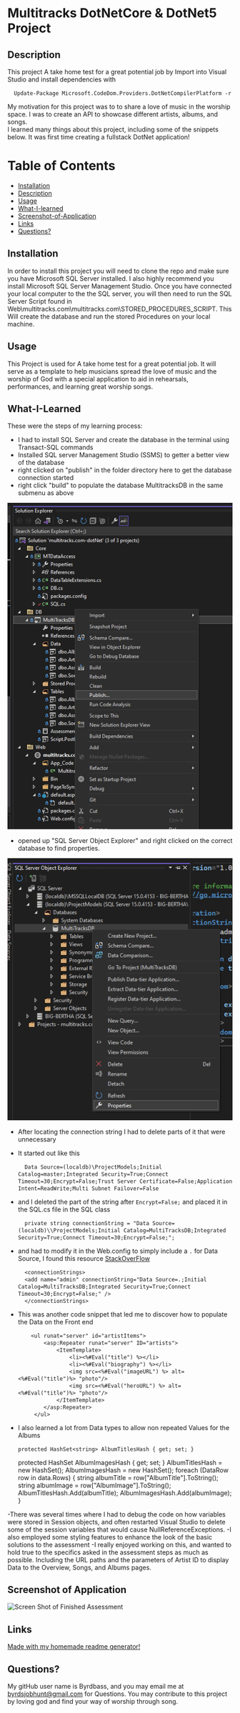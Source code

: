 # Multitracks DotNetCore & DotNet5 Project

## Description
This project A take home test for a great potential job by Import into Visual Studio and install dependencies with 

      Update-Package Microsoft.CodeDom.Providers.DotNetCompilerPlatform -r

My motivation for this project was to to share a love of music in the worship space.
I was to create an API to showcase different artists, albums, and songs.  
I learned many things about this project, including some of the snippets below.  It was first time creating a fullstack DotNet application!

# Table of Contents
- [Installation](#Installation)
- [Description](#Description)
- [Usage](#Usage)
- [What-I-learned](#What-I-Learned)
- [Screenshot-of-Application](#Screenshot-of-Application)
- [Links](#Links)
- [Questions?](#Questions?)

## Installation
In order to install this project you will need to clone the repo and make sure you have Microsoft SQL Server installed.  I also highly recommend you install Microsoft SQL Server Management Studio.  Once you have connected your local computer to the the SQL server, you will then need to run the SQL Server Script found in Web\multitracks.com\multitracks.com\STORED_PROCEDURES_SCRIPT.
This Will create the database and run the stored Procedures on your local machine.

## Usage
This Project is used for A take home test for a great potential job. It will serve as a template to help musicians spread the love of music and the worship of God with a special application to aid in rehearsals, performances, and learning great worship songs.

## What-I-Learned
These were the steps of my learning process:
- I had to install SQL Server and create the database in the terminal using Transact-SQL commands
- Installed SQL server Management Studio (SSMS) to getter a better view of the database
- right clicked on "publish" in the folder directory here to get the database connection started
- right click "build" to populate the database MultitracksDB in the same submenu as above

![how to publish DB](./ScreenshotPublishDB.png)

- opened up "SQL Server Object Explorer" and right clicked on the correct database to find properties.

![how to open up database properties](./ScreenshotSQLserverObjEx.png)

- After locating the connection string I had to delete parts of it that were unnecessary
- It started out like this

        Data Source=(localdb)\ProjectModels;Initial Catalog=master;Integrated Security=True;Connect Timeout=30;Encrypt=False;Trust Server Certificate=False;Application Intent=ReadWrite;Multi Subnet Failover=False

- and I deleted the part of the string after `Encrypt=False;` and placed it in the SQL.cs file in the SQL class

        private string connectionString = "Data Source=(localdb)\\ProjectModels;Initial Catalog=MultiTracksDB;Integrated Security=True;Connect Timeout=30;Encrypt=False;";

- and had to modify it in the Web.config to simply include a `.` for Data Source, I found this resource [StackOverFlow](https://stackoverflow.com/questions/46663151/changing-connection-strings-in-web-config-to-access-local-database-instead-of-on)

        <connectionStrings>
        <add name="admin" connectionString="Data Source=.;Initial Catalog=MultiTracksDB;Integrated Security=True;Connect Timeout=30;Encrypt=False;" />
        </connectionStrings>

- This was another code snippet that led me to discover how to populate the Data on the Front end

  		  <ul runat="server" id="artistItems">
              <asp:Repeater runat="server" ID="artists">
                  <ItemTemplate>
                      <li><%#Eval("title") %></li>
					  <li><%#Eval("biography") %></li>
                      <img src=<%#Eval("imageURL") %> alt=<%#Eval("title")%> "photo"/>
					  <img src=<%#Eval("heroURL") %> alt=<%#Eval("title")%> "photo"/>
                  </ItemTemplate>
              </asp:Repeater>
           </ul>

- I also learned a lot from Data types to allow non repeated Values for the Albums
           
      protected HashSet<string> AlbumTitlesHash { get; set; }
    protected HashSet<string> AlbumImagesHash { get; set; }
                AlbumTitlesHash = new HashSet<string>();
            AlbumImagesHash = new HashSet<string>();
                        foreach (DataRow row in data.Rows)
            {
                string albumTitle = row["AlbumTitle"].ToString();
                string albumImage = row["AlbumImage"].ToString();
                AlbumTitlesHash.Add(albumTitle);
                AlbumImagesHash.Add(albumImage);
                            }

-There was several times where I had to debug the code on how variables were stored in Session objects, and often restarted Visual Studio to delete some of the session variables that would cause NullReferenceExceptions.
-I also employed some styling features to enhance the look of the basic solutions to the assessment
-I really enjoyed working on this, and wanted to hold true to the specifics asked in the assessment steps as much as possible.  Including the URL paths and the parameters of Artist ID to display Data to the Overview, Songs, and Albums pages.

## Screenshot of Application
![Screen Shot of Finished Assessment](MultiTracks.com.gif)

## Links
[Made with my homemade readme generator!](https://github.com/Byrdbass/MarkDown-MUHsheeen)

## Questions?
My gitHub user name is Byrdbass, and you may email me at byrdsjobhunt@gmail.com for Questions.
You may contribute to this project by loving god and find your way of worship through song.



